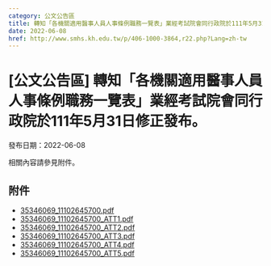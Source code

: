 ```yaml
---
category: 公文公告區
title: 轉知「各機關適用醫事人員人事條例職務一覽表」業經考試院會同行政院於111年5月31日修正發布。
date: 2022-06-08
href: http://www.smhs.kh.edu.tw/p/406-1000-3864,r22.php?Lang=zh-tw
---
```


# [公文公告區] 轉知「各機關適用醫事人員人事條例職務一覽表」業經考試院會同行政院於111年5月31日修正發布。

發布日期：2022-06-08

相關內容請參見附件。

## 附件

- [35346069_11102645700.pdf](https://www.smhs.kh.edu.tw/var/file/0/1000/attach/81/pta_3640_7787313_49448.pdf)
- [35346069_11102645700_ATT1.pdf](https://www.smhs.kh.edu.tw/var/file/0/1000/attach/81/pta_3641_769379_49448.pdf)
- [35346069_11102645700_ATT2.pdf](https://www.smhs.kh.edu.tw/var/file/0/1000/attach/81/pta_3642_8216874_49449.pdf)
- [35346069_11102645700_ATT3.pdf](https://www.smhs.kh.edu.tw/var/file/0/1000/attach/81/pta_3643_3978353_49450.pdf)
- [35346069_11102645700_ATT4.pdf](https://www.smhs.kh.edu.tw/var/file/0/1000/attach/81/pta_3644_6850716_49450.pdf)
- [35346069_11102645700_ATT5.pdf](https://www.smhs.kh.edu.tw/var/file/0/1000/attach/81/pta_3645_1672848_49450.pdf)
